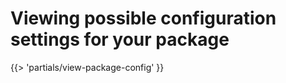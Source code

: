 # Viewing possible configuration settings for your package

<!-- The below partial is in the docs-tap/partials directory -->

{{> 'partials/view-package-config' }}
